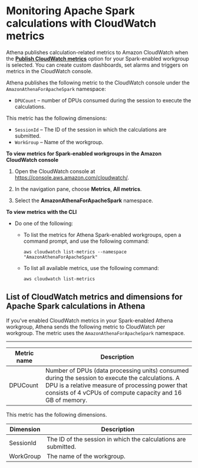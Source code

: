 # Monitoring Apache Spark calculations with CloudWatch metrics<a name="notebooks-spark-metrics"></a>

Athena publishes calculation\-related metrics to Amazon CloudWatch when the **[Publish CloudWatch metrics](notebooks-spark-getting-started.md#notebook-gs-metrics)** option for your Spark\-enabled workgroup is selected\. You can create custom dashboards, set alarms and triggers on metrics in the CloudWatch console\. 

Athena publishes the following metric to the CloudWatch console under the `AmazonAthenaForApacheSpark` namespace:
+ `DPUCount` – number of DPUs consumed during the session to execute the calculations\.

This metric has the following dimensions:
+ `SessionId` – The ID of the session in which the calculations are submitted\.
+ `WorkGroup` – Name of the workgroup\.

**To view metrics for Spark\-enabled workgroups in the Amazon CloudWatch console**

1. Open the CloudWatch console at [https://console\.aws\.amazon\.com/cloudwatch/](https://console.aws.amazon.com/cloudwatch/)\.

1. In the navigation pane, choose **Metrics**, **All metrics**\.

1. Select the **AmazonAthenaForApacheSpark** namespace\.

**To view metrics with the CLI**
+ Do one of the following:
  + To list the metrics for Athena Spark\-enabled workgroups, open a command prompt, and use the following command:

    ```
    aws cloudwatch list-metrics --namespace "AmazonAthenaForApacheSpark"
    ```
  + To list all available metrics, use the following command:

    ```
    aws cloudwatch list-metrics
    ```

## List of CloudWatch metrics and dimensions for Apache Spark calculations in Athena<a name="notebooks-spark-metrics-metrics-table"></a>

If you've enabled CloudWatch metrics in your Spark\-enabled Athena workgroup, Athena sends the following metric to CloudWatch per workgroup\. The metric uses the `AmazonAthenaForApacheSpark` namespace\.


****  

| Metric name | Description | 
| --- | --- | 
| DPUCount  | Number of DPUs \(data processing units\) consumed during the session to execute the calculations\. A DPU is a relative measure of processing power that consists of 4 vCPUs of compute capacity and 16 GB of memory\. | 

This metric has the following dimensions\.


| Dimension | Description | 
| --- | --- | 
| SessionId |  The ID of the session in which the calculations are submitted\.  | 
| WorkGroup |  The name of the workgroup\.  | 